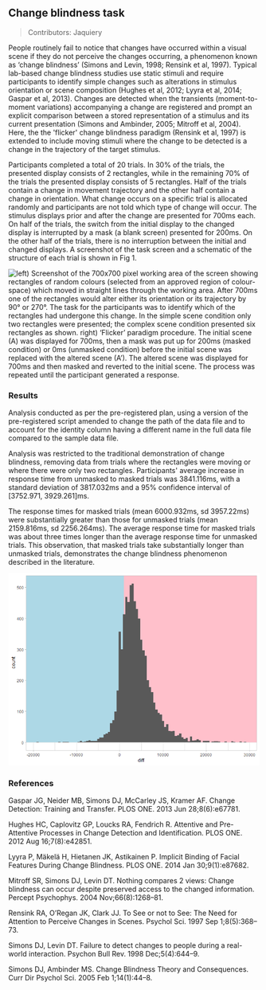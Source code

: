 ## Change blindness task
> Contributors: Jaquiery

People routinely fail to notice that changes have occurred within a visual scene if they do not perceive the changes occurring, a phenomenon known as ‘change blindness’ (Simons and Levin, 1998; Rensink et al, 1997).
Typical lab-based change blindness studies use static stimuli and require participants to identify simple changes such as alterations in stimulus orientation or scene composition (Hughes et al, 2012; Lyyra et al, 2014; Gaspar et al, 2013).
Changes are detected when the transients (moment-to-moment variations) accompanying a change are registered and prompt an explicit comparison between a stored representation of a stimulus and its current presentation (Simons and Ambinder, 2005; Mitroff et al, 2004).
Here, the the 'flicker' change blindness paradigm (Rensink et al, 1997) is extended to include moving stimuli where the change to be detected is a change in the trajectory of the target stimulus.

Participants completed a total of 20 trials. 
In 30% of the trials, the presented display consists of 2 rectangles, while in the remaining 70% of the trials the presented display consists of 5 rectangles. 
Half of the trials contain a change in movement trajectory and the other half contain a change in orientation. 
What change occurs on a specific trial is allocated randomly and participants are not told which type of change will occur. 
The stimulus displays prior and after the change are presented for 700ms each. On half of the trials, the switch from the initial display to the changed display is interrupted by a mask (a blank screen) presented for 200ms.
On the other half of the trials, there is no interruption between the initial and changed displays.
A screenshot of the task screen and a schematic of the structure of each trial is shown in Fig 1.

![left) Screenshot of the 700x700 pixel working area of the screen showing rectangles of random colours (selected from an approved region of colour-space) which moved in straight lines through the working area. After 700ms one of the rectangles would alter either its orientation or its trajectory by 90° or 270°. The task for the participants was to identify which of the rectangles had undergone this change. In the simple scene condition only two rectangles were presented; the complex scene condition presented six rectangles as shown. right) ‘Flicker’ paradigm procedure. The initial scene (A) was displayed for 700ms, then a mask was put up for 200ms (masked condition) or 0ms (unmasked condition) before the initial scene was replaced with the altered scene (A’). The altered scene was displayed for 700ms and then masked and reverted to the initial scene. The process was repeated until the participant generated a response.](img/figure1.png)

### Results 

Analysis conducted as per the pre-registered plan, using a version of the pre-registered script amended to change the path of the data file and to account for the identity column having a different name in the full data file compared to the sample data file.

Analysis was restricted to the traditional demonstration of change blindness, removing data from trials where the rectangles were moving or where there were only two rectangles. 
Participants' average increase in response time from unmasked to masked trials was 3841.116ms, with a standard deviation of 3817.032ms and a 95% confidence interval of [3752.971, 3929.261]ms. 

The response times for masked trials (mean 6000.932ms, sd 3957.22ms) were substantially greater than those for unmasked trials  (mean 2159.816ms, sd 2256.264ms). 
The average response time for masked trials was about three times longer than the average response time for unmasked trials.
This observation, that masked trials take substantially longer than unmasked trials, demonstrates the change blindness phenomenon described in the literature.

![Histogram of differences in response times between trials (unmasked - masked). The data are split into 500ms bins, and the count represents the number of participants whose response time difference falls within that bin. The divide between blue and pink background is set at 1000ms, the prior prediction for the minimum effect size of interest as derived from the literature and previous iterations of this experiment conducted on undergraduates.](img/figure2.png)

### References

Gaspar JG, Neider MB, Simons DJ, McCarley JS, Kramer AF. Change Detection: Training and Transfer. PLOS ONE. 2013 Jun 28;8(6):e67781.

Hughes HC, Caplovitz GP, Loucks RA, Fendrich R. Attentive and Pre-Attentive Processes in Change Detection and Identification. PLOS ONE. 2012 Aug 16;7(8):e42851.

Lyyra P, Mäkelä H, Hietanen JK, Astikainen P. Implicit Binding of Facial Features During Change Blindness. PLOS ONE. 2014 Jan 30;9(1):e87682. 

Mitroff SR, Simons DJ, Levin DT. Nothing compares 2 views: Change blindness can occur despite preserved access to the changed information. Percept Psychophys. 2004 Nov;66(8):1268–81. 

Rensink RA, O’Regan JK, Clark JJ. To See or not to See: The Need for Attention to Perceive Changes in Scenes. Psychol Sci. 1997 Sep 1;8(5):368–73. 

Simons DJ, Levin DT. Failure to detect changes to people during a real-world interaction. Psychon Bull Rev. 1998 Dec;5(4):644–9.

Simons DJ, Ambinder MS. Change Blindness Theory and Consequences. Curr Dir Psychol Sci. 2005 Feb 1;14(1):44–8. 
